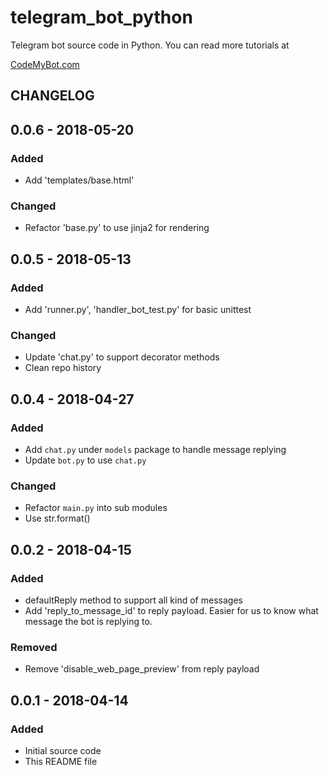 # telegram_bot_python

Telegram bot source code in Python. You can read more tutorials at 

[CodeMyBot.com](http://codemybot.com)

## CHANGELOG

## 0.0.6 - 2018-05-20
### Added
- Add 'templates/base.html'

### Changed
- Refactor 'base.py' to use jinja2 for rendering

## 0.0.5 - 2018-05-13
### Added
- Add 'runner.py', 'handler_bot_test.py' for basic unittest

### Changed
- Update 'chat.py' to support decorator methods
- Clean repo history

## 0.0.4 - 2018-04-27
### Added
- Add `chat.py` under `models` package to handle message replying
- Update `bot.py` to use `chat.py`

### Changed
- Refactor `main.py` into sub modules
- Use str.format() 

## 0.0.2 - 2018-04-15
### Added
- defaultReply method to support all kind of messages
- Add 'reply_to_message_id' to reply payload. Easier for us to know what message the bot is replying to. 

### Removed
- Remove 'disable_web_page_preview' from reply payload


## 0.0.1 - 2018-04-14
### Added
- Initial source code
- This README file